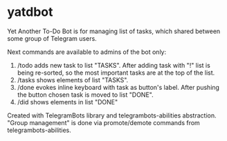 # yatdbot
Yet Another To-Do Bot is for managing list of tasks, which shared between some group of Telegram users.

Next commands are available to admins of the bot only:
1. /todo adds new task to list "TASKS". After adding task with "!" list is being re-sorted, so the most important tasks are at the top of the list.
2. /tasks shows elements of list "TASKS".
3. /done evokes inline keyboard with task as button's label. After pushing the button chosen task is moved to list "DONE".
4. /did shows elements in list "DONE"

Created with TelegramBots library and telegrambots-abilities abstraction. "Group management" is done via promote/demote commands from telegrambots-abilities. 

